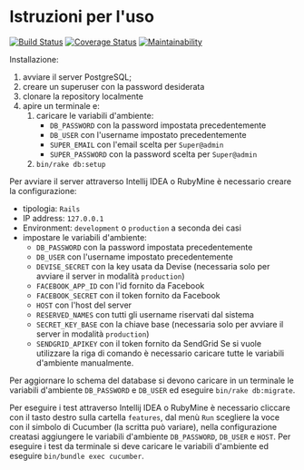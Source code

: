 # Istruzioni per l'uso
[![Build Status](https://travis-ci.org/aserpi/Tesi.svg?branch=development)](https://travis-ci.org/aserpi/Tesi)
[![Coverage Status](https://coveralls.io/repos/github/aserpi/Tesi/badge.svg?branch=development)](https://coveralls.io/github/aserpi/Tesi?branch=development)
[![Maintainability](https://api.codeclimate.com/v1/badges/beab3c583232e7da96d9/maintainability)](https://codeclimate.com/github/aserpi/Tesi/maintainability)

Installazione:
1. avviare il server PostgreSQL;
2. creare un superuser con la password desiderata
3. clonare la repository localmente
4. apire un terminale e:
   1. caricare le variabili d'ambiente:
       * `DB_PASSWORD` con la password impostata precedentemente
       * `DB_USER` con l'username impostato precedentemente
       * `SUPER_EMAIL` con l'email scelta per `Super@admin`
       * `SUPER_PASSWORD` con la password scelta per `Super@admin`
   2. `bin/rake db:setup`

Per avviare il server attraverso Intellij IDEA o RubyMine è necessario creare la configurazione:
   * tipologia: `Rails`
   * IP address: `127.0.0.1`
   * Environment: `development` o `production` a seconda dei casi
   * impostare le variabili d'ambiente:
       * `DB_PASSWORD` con la password impostata precedentemente
       * `DB_USER` con l'username impostato precedentemente
       * `DEVISE_SECRET` con la key usata da Devise (necessaria solo per avviare il server in
       modalità `production`)
       * `FACEBOOK_APP_ID` con l'id fornito da Facebook
       * `FACEBOOK_SECRET` con il token fornito da Facebook
       * `HOST` con l'host del server
       * `RESERVED_NAMES` con tutti gli username riservati dal sistema
       * `SECRET_KEY_BASE` con la chiave base (necessaria solo per avviare il server in modalità
       `production`)
       * `SENDGRID_APIKEY` con il token fornito da SendGrid
Se si vuole utilizzare la riga di comando è necessario caricare tutte le variabili d'ambiente
manualmente.


Per aggiornare lo schema del database si devono caricare in un terminale le variabili d'ambiente
`DB_PASSWORD` e `DB_USER` ed eseguire `bin/rake db:migrate`.

Per eseguire i test attraverso Intellij IDEA o RubyMine è necessario cliccare con il tasto destro
sulla cartella `features`, dal menù `Run` scegliere la voce con il simbolo di Cucumber
(la scritta può variare), nella configurazione creatasi aggiungere le variabili d'ambiente
`DB_PASSWORD`, `DB_USER` e `HOST`.
Per eseguire i test da terminale si deve caricare le variabili d'ambiente ed eseguire `bin/bundle exec cucumber`.
